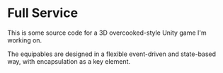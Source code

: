  # Full Service

 This is some source code for a 3D overcooked-style Unity game I'm working on.

 The equipables are designed in a flexible event-driven and state-based way, with encapsulation as a key element.